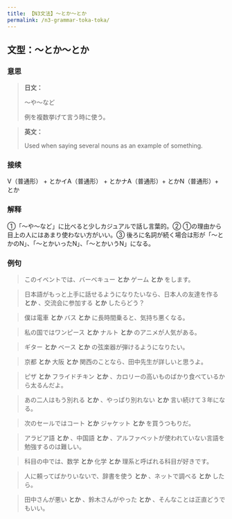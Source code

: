 ```yaml
---
title: 【N3文法】〜とか〜とか
permalink: /n3-grammar-toka-toka/
---
```


## 文型：〜とか〜とか

### 意思

> **日文：**
> 
> 〜や〜など
> 
> 例を複数挙げて言う時に使う。


> **英文：**
> 
> Used when saying several nouns as an example of something.


### 接续

V（普通形） + とかイA（普通形） + とかナA（普通形）+ とかN（普通形）+ とか

### 解释

①「〜や〜など」に比べると少しカジュアルで話し言葉的。② ①の理由から目上の人にはあまり使わない方がいい。③ 後ろに名詞が続く場合は形が「～とかのN」、「〜とかいったN」、「～とかいうN」になる。

### 例句

> このイベントでは、バーベキュー **とか** ゲーム **とか** をします。

> 日本語がもっと上手に話せるようになりたいなら、日本人の友達を作る **とか** 、交流会に参加する **とか** したらどう？

> 僕は電車 **とか** バス **とか** に長時間乗ると、気持ち悪くなる。

> 私の国ではワンピース **とか** ナルト **とか** のアニメが人気がある。

> ギター **とか** ベース **とか** の弦楽器が弾けるようになりたい。

> 京都 **とか** 大阪 **とか** 関西のことなら、田中先生が詳しいと思うよ。

> ピザ **とか** フライドチキン **とか** 、カロリーの高いものばかり食べているから太るんだよ。

> あの二人はもう別れる **とか** 、やっぱり別れない **とか** 言い続けて３年になる。

> 次のセールではコート **とか** ジャケット **とか** を買うつもりだ。

> アラビア語 **とか** 、中国語 **とか** 、アルファベットが使われていない言語を勉強するのは難しい。

> 科目の中では、数学 **とか** 化学 **とか** 理系と呼ばれる科目が好きです。

> 人に頼ってばかりいないで、辞書を使う **とか** 、ネットで調べる **とか** したら。

> 田中さんが悪い **とか** 、鈴木さんがやった **とか** 、そんなことは正直どうでもいい。

